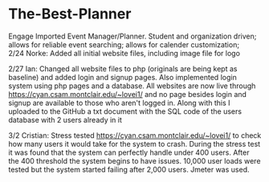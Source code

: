 # The-Best-Planner
Engage Imported Event Manager/Planner. Student and organization driven; allows for reliable event searching; allows for calender customization;  
2/24 Norke: Added all initial website files, including image file for logo

2/27 Ian: Changed all website files to php (originals are being kept as baseline) and added login and signup pages. Also implemented login system using php pages and a database. All websites are now live through https://cyan.csam.montclair.edu/~lovei1/ and no page besides login and signup are available to those who aren't logged in. Along with this I uploaded to the GitHub a txt document with the SQL code of the users database with 2 users already in it


3/2 Cristian: Stress tested https://cyan.csam.montclair.edu/~lovei1/ to check how many users it would take for the system to crash. During the stress test it was found that the system can perfectly handle under 400 users. After the 400 threshold the system begins to have issues. 10,000 user loads were tested but the system started failing after 2,000 users. Jmeter was used.
